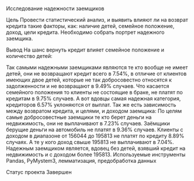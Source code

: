 Исследование надежности заемщиков

Цель
Провести статистический анализ, и выявить влияют ли на возврат кредита такие факторы, как: наличие детей, семейное положение, доход, цели кредита. Необходимо собрать портрет надежного заемщика.

Вывод
На шанс вернуть кредит влияет семейное положение и количество детей:

Так самыми надежными заемщиками являются те кто вообще не имеет детей, они не возвращают кредит всего в 7.54%, в отличие от клиентов имеющих двое детей, которые не так добросовестно относятся к задолженности и не возвращают в 9.49% случаев.
Что касается семейного положения то клиенты не состоящие в браке, не платят по кредитам в 9.75% случаев. А вот вдовцы самая надежная категория, кредиторов 6.57% уклоняются от выплат. Так же есть зависимость между возвратом кредита, и целями, и доходом заемщика:
По целям самые добросовестные заемщики те кто берет деньги на недвижимость, они не выплачивают в 7.23% случаев. Заёмщики берущие деньги на автомобиль не платят в 9.36% случаев.
Клиенты с доходом в диапазоне от 156044 до 195813 не платят по кредиту 8.89% случаях. А те у кого доход свыше 195813 не выплачивают в 7.04%. Надежным заемщиком является, вдовец без детей, взявший кредит на недвижимость и с доходом более 195813.
Используемые инструменты
Pandas, PyMystem3, лемматизация, предобработка данных

Статус проекта
Завершен
